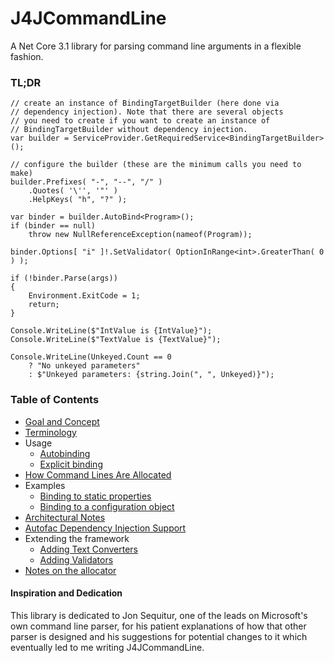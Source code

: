 # J4JCommandLine
A Net Core 3.1 library for parsing command line arguments 
in a flexible fashion.

### TL;DR

```
// create an instance of BindingTargetBuilder (here done via 
// dependency injection). Note that there are several objects
// you need to create if you want to create an instance of
// BindingTargetBuilder without dependency injection.
var builder = ServiceProvider.GetRequiredService<BindingTargetBuilder>();

// configure the builder (these are the minimum calls you need to make)
builder.Prefixes( "-", "--", "/" )
    .Quotes( '\'', '"' )
    .HelpKeys( "h", "?" );

var binder = builder.AutoBind<Program>();
if (binder == null)
    throw new NullReferenceException(nameof(Program));

binder.Options[ "i" ]!.SetValidator( OptionInRange<int>.GreaterThan( 0 ) );

if (!binder.Parse(args))
{
    Environment.ExitCode = 1;
    return;
}

Console.WriteLine($"IntValue is {IntValue}");
Console.WriteLine($"TextValue is {TextValue}");

Console.WriteLine(Unkeyed.Count == 0
    ? "No unkeyed parameters"
    : $"Unkeyed parameters: {string.Join(", ", Unkeyed)}");
```

### Table of Contents

- [Goal and Concept](docs/goal-concept.md)
- [Terminology](docs/terminology.md)
- Usage
  - [Autobinding](docs/usage-auto.md)
  - [Explicit binding](docs/usage-explicit.md)
- [How Command Lines Are Allocated](docs/allocation.md)
- Examples
  - [Binding to static properties](docs/example-static.md)
  - [Binding to a configuration object](docs/example-instance.md)
- [Architectural Notes](docs/diagrams.md)
- [Autofac Dependency Injection Support](docs/di.md)
- Extending the framework
  - [Adding Text Converters](docs/text-converters.md)
  - [Adding Validators](docs/validators.md)
- [Notes on the allocator](docs/allocator.md)

#### Inspiration and Dedication

This library is dedicated to Jon Sequitur, one of the leads on
Microsoft's own command line parser, for his patient explanations
of how that other parser is designed and his suggestions for
potential changes to it which eventually led to me writing
J4JCommandLine.

